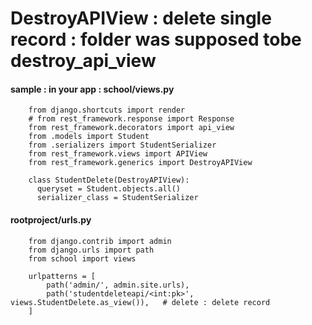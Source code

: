 # DestroyAPIView : delete single record : folder was supposed tobe destroy_api_view

#### sample : in your app : school/views.py

        from django.shortcuts import render
        # from rest_framework.response import Response
        from rest_framework.decorators import api_view
        from .models import Student
        from .serializers import StudentSerializer
        from rest_framework.views import APIView
        from rest_framework.generics import DestroyAPIView

        class StudentDelete(DestroyAPIView):
          queryset = Student.objects.all()
          serializer_class = StudentSerializer


#### rootproject/urls.py

        from django.contrib import admin
        from django.urls import path
        from school import views

        urlpatterns = [
            path('admin/', admin.site.urls),
            path('studentdeleteapi/<int:pk>', views.StudentDelete.as_view()),	# delete : delete record
        ]
